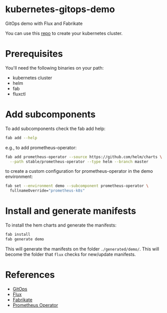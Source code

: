 # kubernetes-gitops-demo

GitOps demo with Flux and Fabrikate

You can use this [repo](https://github.com/bcochofel/vagrant-kubernetes-cluster)
to create your kubernetes cluster.

# Prerequisites

You'll need the following binaries on your path:

- kubernetes cluster
- helm
- fab
- fluxctl

# Add subcomponents

To add subcomponents check the fab add help:

```bash
fab add --help
```

e.g., to add prometheus-operator:

```bash
fab add prometheus-operator --source https://github.com/helm/charts \
  --path stable/prometheus-operator --type helm --branch master
```

to create a custom configuration for prometheus-operator in the demo
environment:

```bash
fab set --environment demo --subcomponent prometheus-operator \
  fullnameOverride="prometheus-k8s"
```

# Install and generate manifests

To install the hem charts and generate the manifests:

```bash
fab install
fab generate demo
```

This will generate the manifests on the folder ```./generated/demo/```.
This will become the folder that ```flux``` checks for new/update manifests.

# References

- [GitOps](https://www.weave.works/blog/gitops-operations-by-pull-request)
- [Flux](https://github.com/fluxcd/flux)
- [Fabrikate](https://github.com/microsoft/fabrikate)
- [Prometheus Operator](https://github.com/coreos/prometheus-operator)
